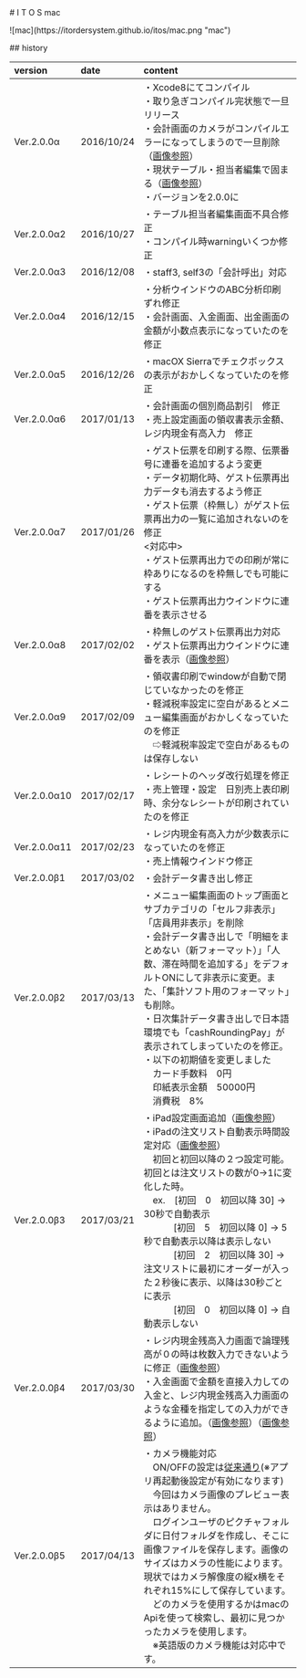 <title>ITOS mac</title>
# I T O S mac
<p class="center">
![mac](https://itordersystem.github.io/itos/mac.png "mac")
</p>
## history

| version | date | content |
|:--|:--|:--|
| Ver.2.0.0α | 2016/10/24 | ・Xcode8にてコンパイル<br>・取り急ぎコンパイル完状態で一旦リリース<br>・会計画面のカメラがコンパイルエラーになってしまうので一旦削除（<a href="./histimage/2_0_0_a_2.png">画像参照</a>）<br>・現状テーブル・担当者編集で固まる（<a href="./histimage/2_0_0_a_1.png">画像参照</a>） <br>・バージョンを2.0.0に<br> |
| Ver.2.0.0α2 | 2016/10/27 | ・テーブル担当者編集画面不具合修正<br>・コンパイル時warningいくつか修正|
| Ver.2.0.0α3 | 2016/12/08 | ・staff3, self3の「会計呼出」対応 |
| Ver.2.0.0α4 | 2016/12/15 | ・分析ウインドウのABC分析印刷　ずれ修正<br>・会計画面、入金画面、出金画面の金額が小数点表示になっていたのを修正 |
| Ver.2.0.0α5 | 2016/12/26 | ・macOX Sierraでチェクボックスの表示がおかしくなっていたのを修正 |
| Ver.2.0.0α6 | 2017/01/13 | ・会計画面の個別商品割引　修正<br>・売上設定画面の領収書表示金額、レジ内現金有高入力　修正 |
| Ver.2.0.0α7 | 2017/01/26 | ・ゲスト伝票を印刷する際、伝票番号に連番を追加するよう変更<br>・データ初期化時、ゲスト伝票再出力データも消去するよう修正<br>・ゲスト伝票（枠無し）がゲスト伝票再出力の一覧に追加されないのを修正<br><対応中><br>・ゲスト伝票再出力での印刷が常に枠ありになるのを枠無しでも可能にする<br>・ゲスト伝票再出力ウインドウに連番を表示させる|
| Ver.2.0.0α8 | 2017/02/02 | ・枠無しのゲスト伝票再出力対応<br>・ゲスト伝票再出力ウインドウに連番を表示（<a href="./histimage/2_0_0_a_8.png">画像参照</a>）|
| Ver.2.0.0α9 | 2017/02/09 | ・領収書印刷でwindowが自動で閉じていなかったのを修正<br>・軽減税率設定に空白があるとメニュー編集画面がおかしくなっていたのを修正<br>　⇨軽減税率設定で空白があるものは保存しない|
| Ver.2.0.0α10 | 2017/02/17 | ・レシートのヘッダ改行処理を修正<br>・売上管理・設定　日別売上表印刷時、余分なレシートが印刷されていたのを修正|
| Ver.2.0.0α11 | 2017/02/23 | ・レジ内現金有高入力が少数表示になっていたのを修正<br>・売上情報ウインドウ修正|
| Ver.2.0.0β1 | 2017/03/02 | ・会計データ書き出し修正|
| Ver.2.0.0β2 | 2017/03/13 | ・メニュー編集画面のトップ画面とサブカテゴリの「セルフ非表示」「店員用非表示」を削除<br>・会計データ書き出しで「明細をまとめない（新フォーマット）」「人数、滞在時間を追加する」をデフォルトONにして非表示に変更。また、「集計ソフト用のフォーマット」も削除。<br>・日次集計データ書き出しで日本語環境でも「cashRoundingPay」が表示されてしまっていたのを修正。<br>・以下の初期値を変更しました<br>　カード手数料　0円<br>　印紙表示金額　50000円<br>　消費税　8% |
| Ver.2.0.0β3 | 2017/03/21 | ・iPad設定画面追加（<a href="./histimage/2_0_0_b_3_1.png">画像参照</a>）<br>・iPadの注文リスト自動表示時間設定対応（<a href="./histimage/2_0_0_b_3_2.png">画像参照</a>）<br>　初回と初回以降の２つ設定可能。初回とは注文リストの数が0->1に変化した時。<br>　ex.　[初回　0　初回以降 30] -> 30秒で自動表示<br>　　　 [初回　5　初回以降 0] -> 5秒で自動表示以降は表示しない<br>　　　 [初回　2　初回以降 30] -> 注文リストに最初にオーダーが入った２秒後に表示、以降は30秒ごとに表示<br>　　　 [初回　0　初回以降 0] -> 自動表示しない|
| Ver.2.0.0β4 | 2017/03/30 | ・レジ内現金残高入力画面で論理残高が０の時は枚数入力できないように修正（<a href="./histimage/2_0_0_b_4_1.png">画像参照</a>）<br>・入金画面で金額を直接入力しての入金と、レジ内現金残高入力画面のような金種を指定しての入力ができるように追加。（<a href="./histimage/2_0_0_b_4_2.png">画像参照</a>）（<a href="./histimage/2_0_0_b_4_3.png">画像参照</a>）|
| Ver.2.0.0β5 | 2017/04/13 | ・カメラ機能対応<br>　ON/OFFの設定は<a href="./histimage/2_0_0_b_5_1.png">従来通り</a>(※アプリ再起動後設定が有効になります)<br>　今回はカメラ画像のプレビュー表示はありません。<br>　ログインユーザのピクチャフォルダに日付フォルダを作成し、そこに画像ファイルを保存します。画像のサイズはカメラの性能によります。現状ではカメラ解像度の縦x横をそれぞれ15%にして保存しています。<br>　どのカメラを使用するかはmacのApiを使って検索し、最初に見つかったカメラを使用します。<br>　※英語版のカメラ機能は対応中です。|
